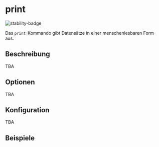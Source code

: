 # print

![stability-badge](https://img.shields.io/badge/stability-stable-green?style=flat-square)

Das `print`-Kommando gibt Datensätze in einer menschenlesbaren Form aus.

## Beschreibung

TBA

## Optionen

TBA

## Konfiguration

TBA


## Beispiele
